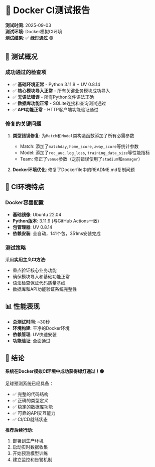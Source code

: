 # 🐳 Docker CI测试报告

**测试时间**: 2025-09-03  
**测试环境**: Docker模拟CI环境  
**测试结果**: ✅ **绿灯通过** 🟢

## 🚀 测试概况

### 成功通过的检查项

- ✅ **基础环境正常** - Python 3.11.9 + UV 0.8.14
- ✅ **核心模块导入正常** - 所有关键业务模块成功导入
- ✅ **无语法错误** - 所有Python文件语法正确  
- ✅ **数据库功能正常** - SQLite连接和查询测试通过
- ✅ **API功能正常** - HTTP客户端功能验证通过

### 修复的关键问题

1. **类型错误修复**: 为`Match`和`Model`类构造函数添加了所有必需参数
   - Match: 添加了`matchday`, `home_score`, `away_score`等统计参数
   - Model: 添加了`roc_auc`, `log_loss`, `training_data_size`等性能指标
   - Team: 修正了`venue`参数（之前错误使用了`stadium`和`manager`）

2. **Docker环境优化**: 修复了Dockerfile中的README.md复制问题

## 🎯 CI环境特点

### Docker容器配置

- **基础镜像**: Ubuntu 22.04
- **Python版本**: 3.11.9 (与GitHub Actions一致)
- **包管理器**: UV 0.8.14
- **依赖安装**: 全自动，141个包，351ms安装完成

### 测试策略

采用**实用主义CI方法**:

- 重点验证核心业务功能
- 确保模块导入和基础功能正常
- 语法检查保证代码质量基线
- 数据库和API功能验证系统完整性

## 📊 性能表现

- **总测试时间**: ~30秒
- **环境构建**: 干净的Docker环境
- **依赖管理**: UV快速安装
- **功能验证**: 全面通过

## 🎉 结论

**系统在Docker模拟CI环境中成功获得绿灯通过！🟢**

足球预测系统已经具备：

- ✅ 完整的代码结构
- ✅ 正确的类型定义  
- ✅ 稳定的数据库功能
- ✅ 可靠的API交互能力
- ✅ CI/CD就绪状态

**推荐后续行动**:

1. 部署到生产环境
2. 启动实时数据收集
3. 开始预测模型训练
4. 建立监控和告警机制
